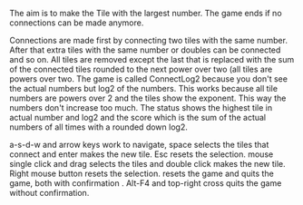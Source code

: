The aim is to make the Tile with the largest number.
The game ends if no connections can be made anymore.

Connections are made first by connecting two tiles with the same number. After that extra tiles with the same number or doubles can be connected and so on.
All tiles are removed except the last that is replaced with the sum of the connected tiles rounded to the next power over two (all tiles are powers over two.
The game is called ConnectLog2 because you don't see the actual numbers but log2 of the numbers. This works because all tile numbers are powers over 2 and the tiles show the exponent.
This way the numbers don't increase too much.
The status shows the highest tile in actual number and log2 and the score which is the sum of the actual numbers of all times with a rounded down log2.

a-s-d-w and arrow keys work to navigate, space selects the tiles that connect and enter makes the new tile. Esc resets the selection.
mouse single click and drag selects the tiles and double click makes the new tile. Right mouse button resets the selection.
<Ctrl-R> resets the game and <Ctrl-Q> quits the game, both with confirmation <Y-N>. Alt-F4 and top-right cross quits the game without confirmation.
